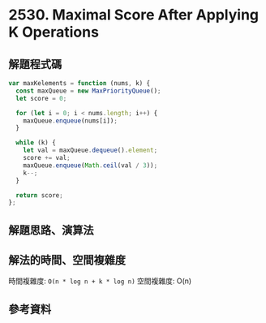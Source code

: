 # 2530. Maximal Score After Applying K Operations

## 解題程式碼

```javascript
var maxKelements = function (nums, k) {
  const maxQueue = new MaxPriorityQueue();
  let score = 0;

  for (let i = 0; i < nums.length; i++) {
    maxQueue.enqueue(nums[i]);
  }

  while (k) {
    let val = maxQueue.dequeue().element;
    score += val;
    maxQueue.enqueue(Math.ceil(val / 3));
    k--;
  }

  return score;
};
```

## 解題思路、演算法

## 解法的時間、空間複雜度

時間複雜度: `O(n * log n + k * log n)`
空間複雜度: O(n)

## 參考資料
